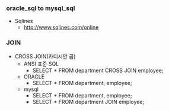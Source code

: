 ### oracle_sql to mysql_sql
* Sqlines
  - http://www.sqlines.com/online
  
### JOIN
* CROSS JOIN(카디시안 곱)  
  - ANSI 표준 SQL
    - SELECT * FROM department CROSS JOIN employee;
  - ORACLE 
    - SELECT * FROM department, employee;
  - mysql
    - SELECT * FROM department, employee;
    - SELECT * FROM department JOIN employee;
    
    
